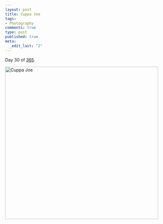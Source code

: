 ```yaml
--- 
layout: post
title: Cuppa Joe
tags: 
- Photography
comments: true
type: post
published: true
meta: 
  _edit_last: "2"
---
```

Day 30 of <a href="http://www.flickr.com/photos/aaronbrethorst/sets/72157612028658986/">365</a>.

<a href="http://www.flickr.com/photos/aaronbrethorst/3240108475/" title="Cuppa Joe by aaronbrethorst, on Flickr"><img src="http://farm4.static.flickr.com/3411/3240108475_c148a1c05f.jpg" width="500" height="500" alt="Cuppa Joe" /></a>
